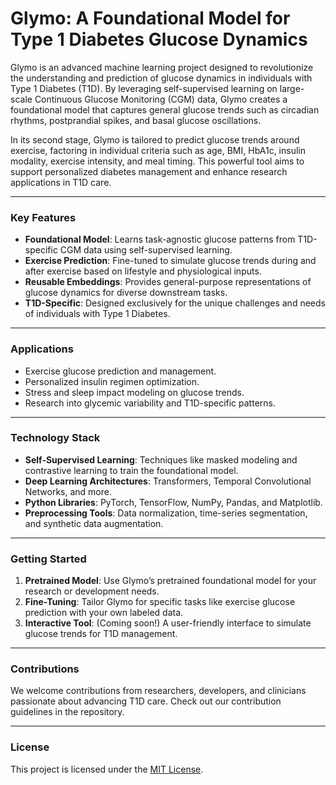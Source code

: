 # **Glymo: A Foundational Model for Type 1 Diabetes Glucose Dynamics**

Glymo is an advanced machine learning project designed to revolutionize the understanding and prediction of glucose dynamics in individuals with Type 1 Diabetes (T1D). By leveraging self-supervised learning on large-scale Continuous Glucose Monitoring (CGM) data, Glymo creates a foundational model that captures general glucose trends such as circadian rhythms, postprandial spikes, and basal glucose oscillations.

In its second stage, Glymo is tailored to predict glucose trends around exercise, factoring in individual criteria such as age, BMI, HbA1c, insulin modality, exercise intensity, and meal timing. This powerful tool aims to support personalized diabetes management and enhance research applications in T1D care.

---

### **Key Features**
- **Foundational Model**: Learns task-agnostic glucose patterns from T1D-specific CGM data using self-supervised learning.
- **Exercise Prediction**: Fine-tuned to simulate glucose trends during and after exercise based on lifestyle and physiological inputs.
- **Reusable Embeddings**: Provides general-purpose representations of glucose dynamics for diverse downstream tasks.
- **T1D-Specific**: Designed exclusively for the unique challenges and needs of individuals with Type 1 Diabetes.

---

### **Applications**
- Exercise glucose prediction and management.
- Personalized insulin regimen optimization.
- Stress and sleep impact modeling on glucose trends.
- Research into glycemic variability and T1D-specific patterns.

---

### **Technology Stack**
- **Self-Supervised Learning**: Techniques like masked modeling and contrastive learning to train the foundational model.
- **Deep Learning Architectures**: Transformers, Temporal Convolutional Networks, and more.
- **Python Libraries**: PyTorch, TensorFlow, NumPy, Pandas, and Matplotlib.
- **Preprocessing Tools**: Data normalization, time-series segmentation, and synthetic data augmentation.

---

### **Getting Started**
1. **Pretrained Model**: Use Glymo’s pretrained foundational model for your research or development needs.
2. **Fine-Tuning**: Tailor Glymo for specific tasks like exercise glucose prediction with your own labeled data.
3. **Interactive Tool**: (Coming soon!) A user-friendly interface to simulate glucose trends for T1D management.

---

### **Contributions**
We welcome contributions from researchers, developers, and clinicians passionate about advancing T1D care. Check out our contribution guidelines in the repository.

---

### **License**
This project is licensed under the [MIT License](LICENSE).
